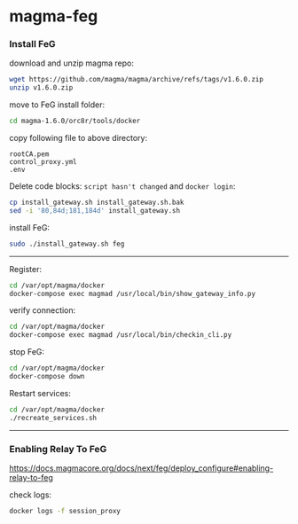 # magma-feg

### Install FeG

download and unzip magma repo:
```bash
wget https://github.com/magma/magma/archive/refs/tags/v1.6.0.zip
unzip v1.6.0.zip
```

move to FeG install folder:
```bash
cd magma-1.6.0/orc8r/tools/docker
```

copy following file to above directory:
```
rootCA.pem
control_proxy.yml
.env
```

Delete code blocks: `script hasn't changed` and `docker login`:
```bash
cp install_gateway.sh install_gateway.sh.bak
sed -i '80,84d;181,184d' install_gateway.sh
```

install FeG:
```bash
sudo ./install_gateway.sh feg
```
---

Register:
```bash
cd /var/opt/magma/docker
docker-compose exec magmad /usr/local/bin/show_gateway_info.py
```

verify connection:
```bash
cd /var/opt/magma/docker
docker-compose exec magmad /usr/local/bin/checkin_cli.py
```

stop FeG:
```bash
cd /var/opt/magma/docker
docker-compose down
```

Restart services:
```bash
cd /var/opt/magma/docker
./recreate_services.sh
```


---



### Enabling Relay To FeG

https://docs.magmacore.org/docs/next/feg/deploy_configure#enabling-relay-to-feg

check logs:
```bash
docker logs -f session_proxy
```

